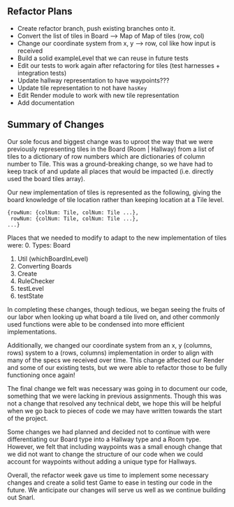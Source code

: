 ## Refactor Plans

- Create refactor branch, push existing branches onto it.
- Convert the list of tiles in Board --> Map of Map of tiles (row, col)
- Change our coordinate system from x, y --> row, col like how input is received
- Build a solid exampleLevel that we can reuse in future tests
- Edit our tests to work again after refactoring for tiles (test harnesses + integration tests)
- Update hallway representation to have waypoints???
- Update tile representation to not have `hasKey`  
- Edit Render module to work with new tile representation
- Add documentation


## Summary of Changes

Our sole focus and biggest change was to uproot the way that we were previously representing tiles in the Board (Room | Hallway) from a list of tiles to a dictionary of row numbers which are dictionaries of column number to Tile. This was a ground-breaking change, so we have had to keep track of and update all places that would be impacted (i.e. directly used the board tiles array). 

Our new implementation of tiles is represented as the following, giving the board knowledge of tile location rather than keeping location at a Tile level.

    {rowNum: {colNum: Tile, colNum: Tile ...},
     rowNum: {colNum: Tile, colNum: Tile ...},
    ...}

Places that we needed to modify to adapt to the new implementation of tiles were:
0. Types: Board
1. Util (whichBoardInLevel)
2. Converting Boards
3. Create
4. RuleChecker
5. testLevel
6. testState

In completing these changes, though tedious, we began seeing the fruits of our labor when looking up what board a tile lived on, and other commonly used functions were able to be condensed into more efficient implementations. 

Additionally, we changed our coordinate system from an x, y (columns, rows) system to a (rows, columns) implementation in order to align with many of the specs we received over time. This change affected our Render and some of our existing tests, but we were able to refactor those to be fully functioning once again!

The final change we felt was necessary was going in to document our code, something that we were lacking in previous assignments. Though this was not a change that resolved any technical debt, we hope this will be helpful when we go back to pieces of code we may have written towards the start of the project. 

Some changes we had planned and decided not to continue with were differentiating our Board type into a Hallway type and a Room type. However, we felt that including waypoints was a small enough change that we did not want to change the structure of our code when we could account for waypoints without adding a unique type for Hallways. 

Overall, the refactor week gave us time to implement some necessary changes and create a solid test Game to ease in testing our code in the future. We anticipate our changes will serve us well as we continue building out Snarl.  

